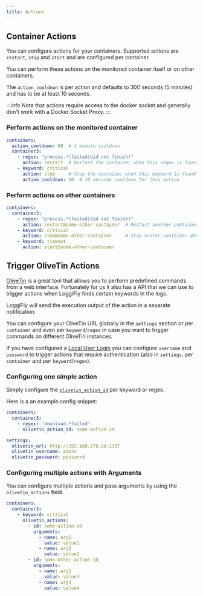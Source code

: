 ```yaml
---
title: Actions
---
```



## Container Actions

You can configure actions for your containers. 
Supported actions are `restart`, `stop` and `start` and are configured per container. 

You can perform these actions on the monitored container itself or on other containers.

The `action_cooldown` is per action and defaults to 300 seconds (5 minutes) and has to be at least 10 seconds.

:::info
Note that actions require access to the docker socket and generally don't work with a Docker Socket Proxy.
:::

### Perform actions on the monitored container

```yaml
containers:
  action_cooldown: 60  # 1 minute cooldown
  container3:
    - regex: "process.*(failed|did not finish)" 
      action: restart  # Restart the container when this regex is found
    - keyword: critical
      action: stop     # Stop the container when this keyword is found
      action_cooldown: 10  # 10 seconds cooldown for this action
```

### Perform actions on other containers

```yaml
containers:
  container3:
    - regex: "process.*(failed|did not finish)" 
      action: restart@some-other-container  # Restart another container when this regex is found
    - keyword: critical
      action: stop@some-other-container     # Stop anoter container when this keyword is found
    - keyword: timeout
      action: start@some-other-container
```

## Trigger OliveTin Actions


[OliveTin](https://github.com/OliveTin/OliveTin) is a great tool that allows you to perform predefined commands from a web interface. Fortunately for us it also has a API that we can use to trigger actions when LoggiFly finds certain keywords in the logs.

LoggiFly will send the execution output of the action in a separate notification.

You can configure your OliveTin URL globally in the `settings` section or per `container` and even per `keyword`/`regex` in case you want to trigger commands on different OliveTin instances.

If you have configured a [Local User Login](https://docs.olivetin.app/security/local.html) you can configure `username` and `password` to trigger actions that require authentication (also in `settings`, per `container` and per `keyword`/`regex`).

### Configuring one simple action

Simply configure the [`olivetin_action_id`](https://docs.olivetin.app/action_customization/ids.html) per keyword or regex.

Here is a an example config snippet:


```yaml
containers:
  container3:
    - regex: 'download.*failed'
      olivetin_action_id: some-action-id

settings:
  olivetin_url: http://192.168.178.20:1337
  olivetin_username: admin
  olivetin_password: password

```

### Configuring multiple actions with Arguments

You can configure multiple actions and pass arguments by using the `olivetin_actions` field.

```yaml
containers:
  container3:
    - keyword: critical
      olivetin_actions:
        - id: some-action-id
          arguments:
            - name: arg1
              value: value1
            - name: arg2
              value: value2
        - id: some-other-action-id
          arguments:
            - name: arg3
              value: value3
            - name: arg4
              value: value4

```